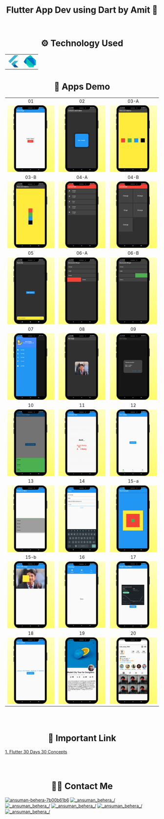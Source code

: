 <h1 align="center">Flutter App Dev using Dart by Amit 🚀</h1>

<br>
<h1 align="center">⚙️ Technology Used</h1>

|||
|:----------------------------------------:|:-----------------------------------------:|
| <img src="https://github.com/devicons/devicon/blob/master/icons/flutter/flutter-original.svg" alt="Android" width="40" height="40"/> </a> <a href="https://www.java.com" target="_blank"> | <img src="https://github.com/devicons/devicon/blob/master/icons/dart/dart-original.svg" alt="Android" width="40" height="40"/> </a> <a href="https://www.java.com" target="_blank">  |


<h1 align="center">📸 Apps Demo</h1>
  
||||
|:----------------------------------------:|:-----------------------------------------:|:-----------------------------------------: |
|01|02|03-A|
| ![Imgur](Images/1.png) | ![Imgur](Images/2.png) | ![Imgur](Images/3-a.png) | 
|03-B|04-A|04-B|
| ![Imgur](Images/3-b.png) | ![Imgur](Images/4-a.png) | ![Imgur](Images/4-b.png) | 
|05|06-A|06-B|
| ![Imgur](Images/5.png) | ![Imgur](Images/6-a.png) | ![Imgur](Images/6-b.png) | 
|07|08|09|
| ![Imgur](Images/7.png) | ![Imgur](Images/8.png) | ![Imgur](Images/9.png) | 
|10|11|12|
| ![Imgur](Images/10.png) | ![Imgur](Images/11.gif) | ![Imgur](Images/12.png) | 
|13|14|15-a|
| ![Imgur](Images/13.png) | ![Imgur](Images/14.png) | ![Imgur](Images/15-a.png) | 
|15-b|16|17|
| ![Imgur](Images/15-b.png) | ![Imgur](Images/16.png) | ![Imgur](Images/17.png) | 
|18|19|20|
| ![Imgur](Images/18.png) | ![Imgur](Images/19.png) | ![Imgur](Images/20.png) | 
  
  
  <br>
  
  <br>
  
  <h1 align="center">🔗 Important Link </h1>
  
  [1. Flutter 30 Days 30 Concepts](https://www.youtube.com/playlist?list=PL9n0l8rSshSmiu8ddKebcKCltDfppDkEd)
  
  <br>
  <br>
  
<h1 align="center">🙍‍♂️ Contact Me</h1>
  

  <a href="https://linkedin.com/in/maityamit" target="blank"><img align="center" src="https://raw.githubusercontent.com/rahuldkjain/github-profile-readme-generator/master/src/images/icons/Social/linked-in-alt.svg" alt="ansuman-behera-7b00b61b6" height="30" width="40" /></a>
  <a href="https://github.com/maityamit" target="blank"><img align="center" src="https://raw.githubusercontent.com/rahuldkjain/github-profile-readme-generator/master/src/images/icons/Social/github.svg" alt="_ansuman_behera_/" height="30" width="40" /></a>
<a href="https://stackoverflow.com/users/13825516/amit-maity" target="blank"><img align="center" src="https://raw.githubusercontent.com/rahuldkjain/github-profile-readme-generator/master/src/images/icons/Social/stack-overflow.svg" alt="_ansuman_behera_/" height="30" width="40" /></a>
 <a href="https://instagram.com/amit_maity_2003" target="blank"><img align="center" src="https://raw.githubusercontent.com/rahuldkjain/github-profile-readme-generator/master/src/images/icons/Social/instagram.svg" alt="_ansuman_behera_/" height="30" width="40" /></a>
  <a href="https://twitter.com/AmitMai40525308" target="blank"><img align="center" src="https://raw.githubusercontent.com/rahuldkjain/github-profile-readme-generator/master/src/images/icons/Social/twitter.svg" alt="_ansuman_behera_/" height="30" width="40" /></a>
    <a href="https://www.facebook.com/maity.amit.2003" target="blank"><img align="center" src="https://raw.githubusercontent.com/rahuldkjain/github-profile-readme-generator/master/src/images/icons/Social/facebook.svg" alt="_ansuman_behera_/" height="30" width="40" /></a>
